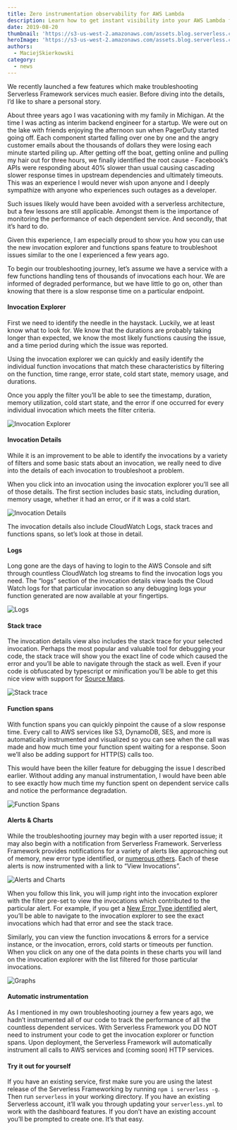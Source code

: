```yaml
---
title: Zero instrumentation observability for AWS Lambda
description: Learn how to get instant visibility into your AWS Lambda functions with zero instrumentation using Serverless Framework.
date: 2019-08-20
thumbnail: 'https://s3-us-west-2.amazonaws.com/assets.blog.serverless.com/zero-instrumentation-observability-aws-lambda-functions/thumbnail.png'
heroImage: 'https://s3-us-west-2.amazonaws.com/assets.blog.serverless.com/zero-instrumentation-observability-aws-lambda-functions/header.png'
authors:
  - MaciejSkierkowski
category:
  - news
---
```


We recently launched a few features which make troubleshooting Serverless Framework services much easier. Before diving into the details, I’d like to share a personal story.

About three years ago I was vacationing with my family in Michigan. At the time I was acting as interim backend engineer for a startup. We were out on the lake with friends enjoying the afternoon sun when PagerDuty started going off. Each component started falling over one by one and the angry customer emails about the thousands of dollars they were losing each minute started piling up. After getting off the boat, getting online and pulling my hair out for three hours, we finally identified the root cause - Facebook’s APIs were responding about 40% slower than usual causing cascading slower response times in upstream dependencies and ultimately timeouts. This was an experience I would never wish upon anyone and I deeply sympathize with anyone who experiences such outages as a developer.

Such issues likely would have been avoided with a serverless architecture, but a few lessons are still applicable. Amongst them is the importance of monitoring the performance of each dependent service. And secondly, that it’s hard to do.

Given this experience, I am especially proud to show you how you can use the new invocation explorer and functions spans feature to troubleshoot issues similar to the one I experienced a few years ago.

To begin our troubleshooting journey, let’s assume we have a service with a few functions handling tens of thousands of invocations each hour. We are informed of degraded performance, but we have little to go on, other than knowing that there is a slow response time on a particular endpoint.
#### Invocation Explorer

First we need to identify the needle in the haystack. Luckily, we at least know what to look for. We know that the durations are probably taking longer than expected, we know the most likely functions causing the issue, and a time period during which the issue was reported.

Using the invocation explorer we can quickly and easily identify the individual function invocations that match these characteristics by filtering on the function, time range, error state, cold start state, memory usage, and durations.

Once you apply the filter you’ll be able to see the timestamp, duration, memory utilization, cold start state, and the error if one occurred for every individual invocation which meets the filter criteria. 

![Invocation Explorer](https://s3-us-west-2.amazonaws.com/assets.blog.serverless.com/zero-instrumentation-observability-aws-lambda-functions/invocation-explorer.png)

#### Invocation Details
While it is an improvement to be able to identify the invocations by a variety of filters and some basic stats about an invocation, we really need to dive into the details of each invocation to troubleshoot a problem.

When you click into an invocation using the invocation explorer you’ll see all of those details. The first section includes basic stats, including duration, memory usage, whether it had an error, or if it was a cold start.

![Invocation Details](https://s3-us-west-2.amazonaws.com/assets.blog.serverless.com/zero-instrumentation-observability-aws-lambda-functions/invocation-details.png)

The invocation details also include CloudWatch Logs, stack traces and functions spans, so let’s look at those in detail.
#### Logs
Long gone are the days of having to login to the AWS Console and sift through countless CloudWatch log streams to find the invocation logs you need. The “logs” section of the invocation details view loads the Cloud Watch logs for that particular invocation so any debugging logs your function generated are now available at your fingertips. 

![Logs](https://s3-us-west-2.amazonaws.com/assets.blog.serverless.com/zero-instrumentation-observability-aws-lambda-functions/logs.png)

#### Stack trace
The invocation details view also includes the stack trace for your selected invocation. Perhaps the most popular and valuable tool for debugging your code, the stack trace will show you the exact line of code which caused the error and you’ll be able to navigate through the stack as well. Even if your code is obfuscated by typescript or minification you’ll be able to get this nice view with support for [Source Maps](https://serverless.com/framework/docs/dashboard/insights#uploading-source-map).

![Stack trace](https://s3-us-west-2.amazonaws.com/assets.blog.serverless.com/zero-instrumentation-observability-aws-lambda-functions/stack-trace.png)

#### Function spans
With function spans you can quickly pinpoint the cause of a slow response time. Every call to AWS services like S3, DynamoDB, SES, and more is automatically instrumented and visualized so you can see when the call was made and how much time your function spent waiting for a response. Soon we’ll also be adding support for HTTP(S) calls too. 

This would have been the killer feature for debugging the issue I described earlier. Without adding any manual instrumentation, I would have been able to see exactly how much time my function spent on dependent service calls and notice the performance degradation.

![Function Spans](https://s3-us-west-2.amazonaws.com/assets.blog.serverless.com/zero-instrumentation-observability-aws-lambda-functions/function-spans.png)

#### Alerts & Charts
While the troubleshooting journey may begin with a user reported issue; it may also begin with a notification from Serverless Framework. Serverless Framework provides notifications for a variety of alerts like approaching out of memory, new error type identified, or [numerous others](https://serverless.com/framework/docs/dashboard/insights#alerts). Each of these alerts is now instrumented with a link to “View Invocations”. 

![Alerts and Charts](https://s3-us-west-2.amazonaws.com/assets.blog.serverless.com/zero-instrumentation-observability-aws-lambda-functions/alerts-and-charts.png)

When you follow this link, you will jump right into the invocation explorer with the filter pre-set to view the invocations which contributed to the particular alert. For example, if you get a [New Error Type identified](https://serverless.com/framework/docs/dashboard/insights#error-new-error-type-identified) alert, you’ll be able to navigate to the invocation explorer to see the exact invocations which had that error and see the stack trace.

Similarly, you can view the function invocations & errors for a service instance, or the invocation, errors, cold starts or timeouts per function. When you click on any one of the data points in these charts you will land on the invocation explorer with the list filtered for those particular invocations.

![Graphs](https://s3-us-west-2.amazonaws.com/assets.blog.serverless.com/zero-instrumentation-observability-aws-lambda-functions/graphs.png)

#### Automatic instrumentation
As I mentioned in my own troubleshooting journey a few years ago, we hadn’t instrumented all of our code to track the performance of all the countless dependent services. With Serverless Framework you DO NOT need to instrument your code to get the invocation explorer or function spans. Upon deployment, the Serverless Framework will automatically instrument all calls to AWS services and (coming soon) HTTP services. 

#### Try it out for yourself
If you have an existing service, first make sure you are using the latest release of the Serverless Frameworking by running `npm i serverless -g`. Then run `serverless` in your working directory. If you have an existing Serverless account, it’ll walk you through updating your `serverless.yml` to work with the dashboard features. If you don’t have an existing account you’ll be prompted to create one. It’s that easy.
